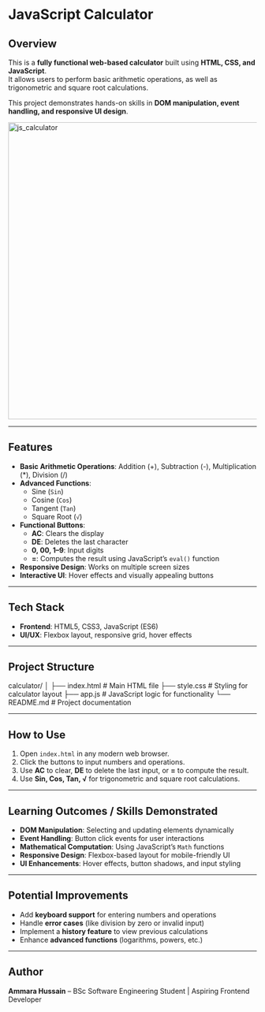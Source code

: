 # JavaScript Calculator

## Overview
This is a **fully functional web-based calculator** built using **HTML, CSS, and JavaScript**.  
It allows users to perform basic arithmetic operations, as well as trigonometric and square root calculations.  

This project demonstrates hands-on skills in **DOM manipulation, event handling, and responsive UI design**.


<img width="1366" height="603" alt="js_calculator" src="https://github.com/user-attachments/assets/79c2f8c7-eb56-4239-9d85-f9fcb1cb7f88" />

---

## Features

- **Basic Arithmetic Operations**: Addition (+), Subtraction (-), Multiplication (*), Division (/)
- **Advanced Functions**:  
  - Sine (`Sin`)  
  - Cosine (`Cos`)  
  - Tangent (`Tan`)  
  - Square Root (`√`)
- **Functional Buttons**:  
  - **AC**: Clears the display  
  - **DE**: Deletes the last character  
  - **0, 00, 1–9**: Input digits  
  - **=**: Computes the result using JavaScript’s `eval()` function  
- **Responsive Design**: Works on multiple screen sizes  
- **Interactive UI**: Hover effects and visually appealing buttons  

---

## Tech Stack

- **Frontend**: HTML5, CSS3, JavaScript (ES6)  
- **UI/UX**: Flexbox layout, responsive grid, hover effects  

---

## Project Structure

calculator/
│
├── index.html # Main HTML file
├── style.css # Styling for calculator layout
├── app.js # JavaScript logic for functionality
└── README.md # Project documentation


---

## How to Use

1. Open `index.html` in any modern web browser.  
2. Click the buttons to input numbers and operations.  
3. Use **AC** to clear, **DE** to delete the last input, or **=** to compute the result.  
4. Use **Sin, Cos, Tan, √** for trigonometric and square root calculations.  

---

## Learning Outcomes / Skills Demonstrated

- **DOM Manipulation**: Selecting and updating elements dynamically  
- **Event Handling**: Button click events for user interactions  
- **Mathematical Computation**: Using JavaScript’s `Math` functions  
- **Responsive Design**: Flexbox-based layout for mobile-friendly UI  
- **UI Enhancements**: Hover effects, button shadows, and input styling  

---

## Potential Improvements

- Add **keyboard support** for entering numbers and operations  
- Handle **error cases** (like division by zero or invalid input)  
- Implement a **history feature** to view previous calculations  
- Enhance **advanced functions** (logarithms, powers, etc.)  

---

## Author

**Ammara Hussain** – BSc Software Engineering Student | Aspiring Frontend Developer  

